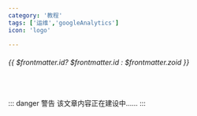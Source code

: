 ```yaml
---
category: '教程'
tags: ['运维','googleAnalytics']
icon: 'logo'

---
```

 
######  {{ $frontmatter.id? $frontmatter.id : $frontmatter.zoid }}
 
<br/>
 
::: danger <Badge type='warning'>警告</Badge>
该文章内容正在建设中......
:::
 
